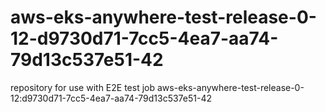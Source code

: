 # aws-eks-anywhere-test-release-0-12-d9730d71-7cc5-4ea7-aa74-79d13c537e51-42
repository for use with E2E test job aws-eks-anywhere-test-release-0-12:d9730d71-7cc5-4ea7-aa74-79d13c537e51-42
